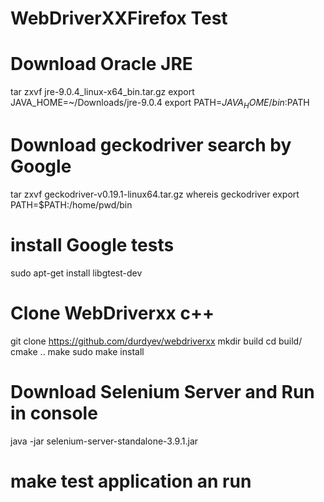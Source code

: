 # WebDriverXXFirefox Test
# Download Oracle JRE
tar zxvf jre-9.0.4_linux-x64_bin.tar.gz
export JAVA_HOME=~/Downloads/jre-9.0.4
export PATH=$JAVA_HOME/bin:$PATH

# Download geckodriver search by Google
tar zxvf geckodriver-v0.19.1-linux64.tar.gz
whereis geckodriver
export PATH=$PATH:/home/pwd/bin

# install Google tests
sudo apt-get install libgtest-dev

# Clone WebDriverxx c++
git clone https://github.com/durdyev/webdriverxx
mkdir build
cd build/
cmake ..
make
sudo make install
# Download Selenium Server and Run in console
java -jar selenium-server-standalone-3.9.1.jar
# make test application an run